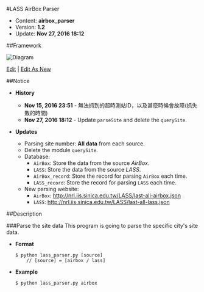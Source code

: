 #LASS AirBox Parser
* Content: **airbox_parser**
* Version: **1.2**
* Update: **Nov 27, 2016 18:12**

##Framework

![Diagram](https://github.com/YungShengLu/LASS/blob/PM25_parser_fix/LASS_framework)

<a href="http://jgraph.github.io/drawio-github/edit-diagram.html?repo=drawio-github&path=diagram.png" target="_blank">Edit</a> | <a href="https://www.draw.io/?url=http%3A%2F%2Fjgraph.github.io%2Fdrawio-github%2Fdiagram.png" target="_blank">Edit As New</a>


##Notice
* **History**
	* **Nov 15, 2016 23:51** - 無法抓到的超時測站ID，以及甚麼時候會故障(抓失敗的時間)
	* **Nov 27, 2016 18:12** - Update `parseSite` and delete the `querySite`.

* **Updates**
    * Parsing site number: **All data** from each source.
    * Delete the module `querySite`.
    * Database:
    	- `AirBox`: Store the data from the source *AirBox*.
    	- `LASS`: Store the data from the source *LASS*.
    	- `AirBox_record`: Store the record for parsing `AirBox` each time.
    	- `LASS_record`: Store the record for parsing `LASS` each time.
    * New parsing website:
    	- `AirBox`: http://nrl.iis.sinica.edu.tw/LASS/last-all-airbox.json
    	- `LASS`: http://nrl.iis.sinica.edu.tw/LASS/last-all-lass.json


##Description

###Parse the site data
This program is going to parse the specific city's site data.
* **Format**
	```shell
	$ python lass_parser.py [source]
		// [source] = [airbox / lass]
	```

* **Example**
	```
	$ python lass_parser.py airbox
	```
